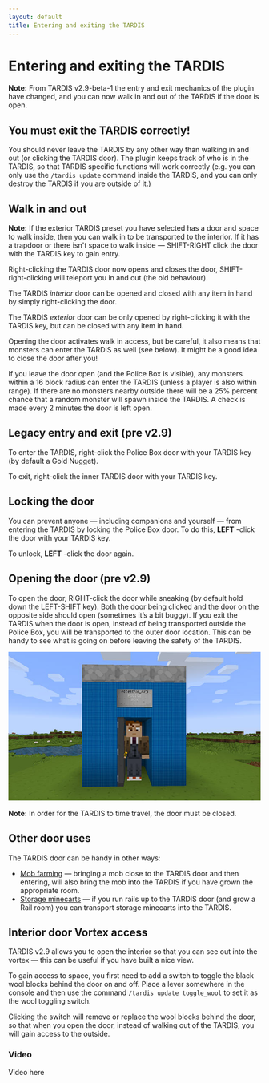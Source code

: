 ```yaml
---
layout: default
title: Entering and exiting the TARDIS
---
```


# Entering and exiting the TARDIS

**Note:** From TARDIS v2.9-beta-1 the entry and exit mechanics of the plugin have changed, and you can now walk in and out of the TARDIS if the door is open.

## You must exit the TARDIS correctly!

You should never leave the TARDIS by any other way than walking in and out (or clicking the TARDIS door). The plugin keeps track of who is in the TARDIS, so that TARDIS specific functions will work correctly (e.g. you can only use the `/tardis update` command inside the TARDIS, and you can only destroy the TARDIS if you are outside of it.)

## Walk in and out

**Note:** If the exterior TARDIS preset you have selected has a door and space to walk inside, then you can walk in to be transported to the interior. If it has a trapdoor or there isn't space to walk inside — SHIFT-RIGHT click the door with the TARDIS key to gain entry.

Right-clicking the TARDIS door now opens and closes the door, SHIFT-right-clicking will teleport you in and out (the old behaviour).

The TARDIS _interior_ door can be opened and closed with any item in hand by simply right-clicking the door.

The TARDIS _exterior_ door can be only opened by right-clicking it with the TARDIS key, but can be closed with any item in hand.

Opening the door activates walk in access, but be careful, it also means that monsters can enter the TARDIS as well (see below). It might be a good idea to close the door after you!

If you leave the door open (and the Police Box is visible), any monsters within a 16 block radius can enter the TARDIS (unless a player is also within range). If there are no monsters nearby outside there will be a 25% percent chance that a random monster will spawn inside the TARDIS. A check is made every 2 minutes the door is left open.

## Legacy entry and exit (pre v2.9)

To enter the TARDIS, right-click the Police Box door with your TARDIS key (by default a Gold Nugget).

To exit, right-click the inner TARDIS door with your TARDIS key.

## Locking the door

You can prevent anyone — including companions and yourself — from entering the TARDIS by locking the Police Box door. To do this, **LEFT** -click the door with your TARDIS key.

To unlock, **LEFT** -click the door again.

## Opening the door (pre v2.9)

To open the door, RIGHT-click the door while sneaking (by default hold down the LEFT-SHIFT key). Both the door being clicked and the door on the opposite side should open (sometimes it’s a bit buggy). If you exit the TARDIS when the door is open, instead of being transported outside the Police Box, you will be transported to the outer door location. This can be handy to see what is going on before leaving the safety of the TARDIS.

![TP to door](images/docs/tp-to-door.jpg)

**Note:** In order for the TARDIS to time travel, the door must be closed.

## Other door uses

The TARDIS door can be handy in other ways:

- [Mob farming](farming.html) — bringing a mob close to the TARDIS door and then entering, will also bring the mob into the TARDIS if you have grown the appropriate room.
- [Storage minecarts](rail-room.html) — if you run rails up to the TARDIS door (and grow a Rail room) you can transport storage minecarts into the TARDIS.

## Interior door Vortex access

TARDIS v2.9 allows you to open the interior so that you can see out into the vortex — this can be useful if you have built a nice view.

To gain access to space, you first need to add a switch to toggle the black wool blocks behind the door on and off. Place a lever somewhere in the console and then use the command `/tardis update toggle_wool` to set it as the wool toggling switch.

Clicking the switch will remove or replace the wool blocks behind the door, so that when you open the door, instead of walking out of the TARDIS, you will gain access to the outside.

### Video
<!--<iframe src="https://player.vimeo.com/video/87380933" width="600" height="366" frameborder="0" webkitallowfullscreen mozallowfullscreen allowfullscreen></iframe>-->

Video here

